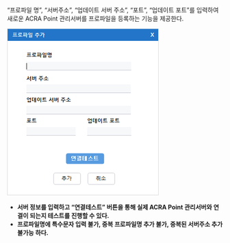 “프로파일 명”, “서버주소”, “업데이트 서버 주소”, “포트”, “업데이트 포트”를 입력하여 새로운 ACRA Point 관리서버를 프로파일을 등록하는 기능을 제공한다. 

![프로파일 추가](image-1.png)

- **서버 정보를 입력하고 “연결테스트” 버튼을 통해 실제 ACRA Point 관리서버와 연결이 되는지 테스트를 진행할 수 있다.**
- **프로파일명에 특수문자 입력 불가, 중복 프로파일명 추가 불가, 중복된 서버주소 추가 불가능 하다.**
